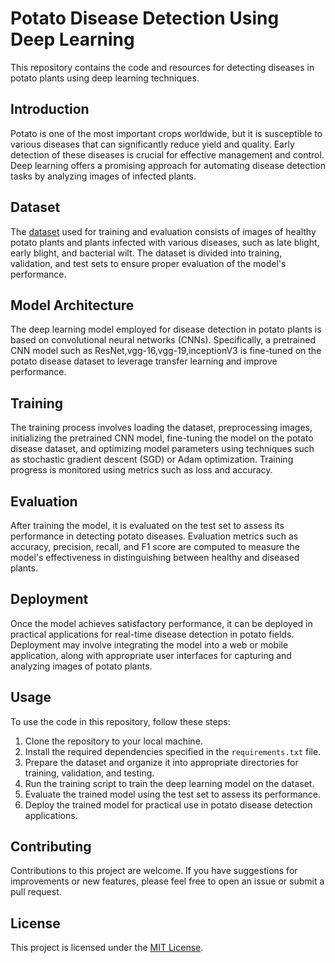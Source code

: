 # Potato Disease Detection Using Deep Learning

This repository contains the code and resources for detecting diseases in potato plants using deep learning techniques.

## Introduction

Potato is one of the most important crops worldwide, but it is susceptible to various diseases that can significantly reduce yield and quality. Early detection of these diseases is crucial for effective management and control. Deep learning offers a promising approach for automating disease detection tasks by analyzing images of infected plants.

## Dataset

The [dataset](https://www.kaggle.com/datasets/swastik2004/potato-leaf-diseases) used for training and evaluation consists of images of healthy potato plants and plants infected with various diseases, such as late blight, early blight, and bacterial wilt. The dataset is divided into training, validation, and test sets to ensure proper evaluation of the model's performance.

## Model Architecture

The deep learning model employed for disease detection in potato plants is based on convolutional neural networks (CNNs). Specifically, a pretrained CNN model such as ResNet,vgg-16,vgg-19,inceptionV3 is fine-tuned on the potato disease dataset to leverage transfer learning and improve performance.

## Training

The training process involves loading the dataset, preprocessing images, initializing the pretrained CNN model, fine-tuning the model on the potato disease dataset, and optimizing model parameters using techniques such as stochastic gradient descent (SGD) or Adam optimization. Training progress is monitored using metrics such as loss and accuracy.

## Evaluation

After training the model, it is evaluated on the test set to assess its performance in detecting potato diseases. Evaluation metrics such as accuracy, precision, recall, and F1 score are computed to measure the model's effectiveness in distinguishing between healthy and diseased plants.

## Deployment

Once the model achieves satisfactory performance, it can be deployed in practical applications for real-time disease detection in potato fields. Deployment may involve integrating the model into a web or mobile application, along with appropriate user interfaces for capturing and analyzing images of potato plants.

## Usage

To use the code in this repository, follow these steps:

1. Clone the repository to your local machine.
2. Install the required dependencies specified in the `requirements.txt` file.
3. Prepare the dataset and organize it into appropriate directories for training, validation, and testing.
4. Run the training script to train the deep learning model on the dataset.
5. Evaluate the trained model using the test set to assess its performance.
6. Deploy the trained model for practical use in potato disease detection applications.

## Contributing

Contributions to this project are welcome. If you have suggestions for improvements or new features, please feel free to open an issue or submit a pull request.

## License

This project is licensed under the [MIT License](LICENSE).
